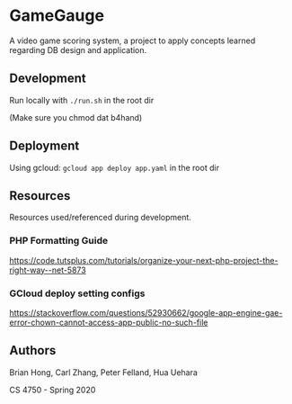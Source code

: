 # GameGauge

A video game scoring system, a project to apply concepts learned regarding DB design and application.

## Development

Run locally with `./run.sh` in the root dir

(Make sure you chmod dat b4hand)

## Deployment

Using gcloud: `gcloud app deploy app.yaml` in the root dir

## Resources

Resources used/referenced during development.

### PHP Formatting Guide

https://code.tutsplus.com/tutorials/organize-your-next-php-project-the-right-way--net-5873

### GCloud deploy setting configs

https://stackoverflow.com/questions/52930662/google-app-engine-gae-error-chown-cannot-access-app-public-no-such-file


## Authors

Brian Hong, Carl Zhang, Peter Felland, Hua Uehara

CS 4750 - Spring 2020

